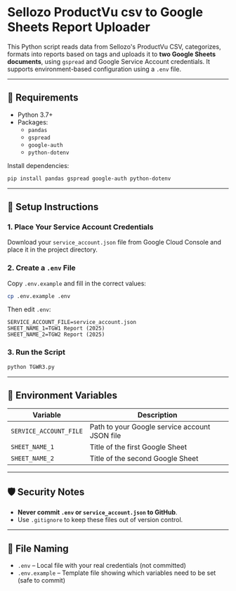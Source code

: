 # Sellozo ProductVu csv to Google Sheets Report Uploader

This Python script reads data from Sellozo's ProductVu CSV, categorizes, formats into reports based on tags and uploads it to **two Google Sheets documents**, using `gspread` and Google Service Account credentials. It supports environment-based configuration using a `.env` file.

---

## 🔧 Requirements

- Python 3.7+
- Packages:
  - `pandas`
  - `gspread`
  - `google-auth`
  - `python-dotenv`

Install dependencies:
```bash
pip install pandas gspread google-auth python-dotenv
```

---

## 🔐 Setup Instructions

### 1. Place Your Service Account Credentials

Download your `service_account.json` file from Google Cloud Console and place it in the project directory.

### 2. Create a `.env` File

Copy `.env.example` and fill in the correct values:

```bash
cp .env.example .env
```

Then edit `.env`:
```
SERVICE_ACCOUNT_FILE=service_account.json
SHEET_NAME_1=TGW1 Report (2025)
SHEET_NAME_2=TGW2 Report (2025)
```

### 3. Run the Script

```bash
python TGWR3.py
```

---

## 📄 Environment Variables

| Variable              | Description                            |
|-----------------------|----------------------------------------|
| `SERVICE_ACCOUNT_FILE`| Path to your Google service account JSON file |
| `SHEET_NAME_1`        | Title of the first Google Sheet        |
| `SHEET_NAME_2`        | Title of the second Google Sheet       |

---

## 🛡️ Security Notes

- **Never commit `.env` or `service_account.json` to GitHub**.
- Use `.gitignore` to keep these files out of version control.

---

## 📁 File Naming

- `.env` – Local file with your real credentials (not committed)
- `.env.example` – Template file showing which variables need to be set (safe to commit)

